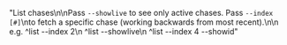 "List chases\n\nPass `--showlive` to see only active chases. Pass `--index [#]`\nto fetch a specific chase (working backwards from most recent).\n\n    e.g. ^list --index 2\n         ^list --showlive\n         ^list --index 4 --showid"